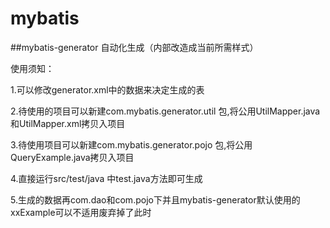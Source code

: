 # mybatis

##mybatis-generator 自动化生成（内部改造成当前所需样式）

使用须知：

1.可以修改generator.xml中的数据来决定生成的表

2.待使用的项目可以新建com.mybatis.generator.util 包,将公用UtilMapper.java和UtilMapper.xml拷贝入项目

3.待使用项目可以新建com.mybatis.generator.pojo 包,将公用QueryExample.java拷贝入项目

4.直接运行src/test/java 中test.java方法即可生成

5.生成的数据再com.dao和com.pojo下并且mybatis-generator默认使用的xxExample可以不适用废弃掉了此时
